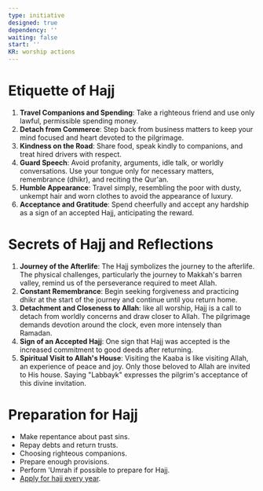 ```yaml
---
type: initiative
designed: true
dependency: ''
waiting: false
start: ''
KR: worship actions
---
```


# Etiquette of Hajj

1. **Travel Companions and Spending**: Take a righteous friend and use only lawful, permissible spending money.
2. **Detach from Commerce**: Step back from business matters to keep your mind focused and heart devoted to the pilgrimage.
3. **Kindness on the Road**: Share food, speak kindly to companions, and treat hired drivers with respect.
4. **Guard Speech**: Avoid profanity, arguments, idle talk, or worldly conversations. Use your tongue only for necessary matters, remembrance (dhikr), and reciting the Qur'an.
5. **Humble Appearance**: Travel simply, resembling the poor with dusty, unkempt hair and worn clothes to avoid the appearance of luxury.
6. **Acceptance and Gratitude**: Spend cheerfully and accept any hardship as a sign of an accepted Hajj, anticipating the reward.

# Secrets of Hajj and Reflections

1. **Journey of the Afterlife**: The Hajj symbolizes the journey to the afterlife. The physical challenges, particularly the journey to Makkah's barren valley, remind us of the perseverance required to meet Allah.
2. **Constant Remembrance**: Begin seeking forgiveness and practicing dhikr at the start of the journey and continue until you return home.
3. **Detachment and Closeness to Allah**: like all worship, Hajj is a call to detach from worldly concerns and draw closer to Allah. The pilgrimage demands devotion around the clock, even more intensely than Ramadan.
4. **Sign of an Accepted Hajj**: One sign that Hajj was accepted is the increased commitment to good deeds after returning.
5. **Spiritual Visit to Allah's House**: Visiting the Kaaba is like visiting Allah, an experience of peace and joy. Only those beloved to Allah are invited to His house. Saying "Labbayk" expresses the pilgrim's acceptance of this divine invitation.

# Preparation for Hajj

* Make repentance about past sins.
* Repay debts and return trusts.
* Choosing righteous companions.
* Prepare enough provisions.
* Perform 'Umrah if possible to prepare for Hajj.
* [Apply for hajj every year](Processes/Apply%20for%20hajj%20every%20year.md).